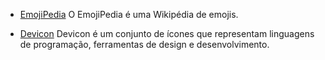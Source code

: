 <!------------------------------------------------------------------------------
  #ICONES
------------------------------------------------------------------------------->

<!-- Seção do Sidebar voltada para os ícones utilizados em páginas-->


- [EmojiPedia](https://emojipedia.org/) O EmojiPedia é uma Wikipédia de emojis.

- [Devicon](https://devicon.dev/) Devicon é um conjunto de ícones que
representam linguagens de programação, ferramentas de design e desenvolvimento.